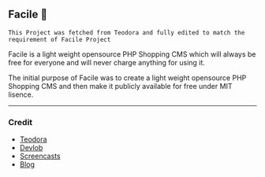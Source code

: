 ## Facile 🚀

```
This Project was fetched from Teodora and fully edited to match the requirement of Facile Project
```

Facile is a light weight opensource PHP Shopping CMS which will always be free for everyone and will never charge anything for using it.

The initial purpose of Facile was to create a light weight opensource PHP Shopping CMS and then make it publicly available for free under MIT lisence.

---

### Credit

- [Teodora](https://teodora.dev)
- [Devlob](https://devlob.com)
- [Screencasts](https://screencasts.dev)
- [Blog](https://screencasts.dev/blog)
